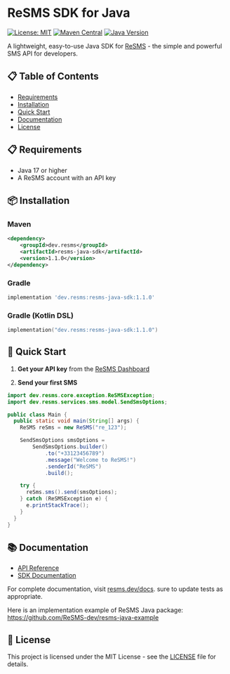 # ReSMS SDK for Java

[![License: MIT](https://img.shields.io/badge/License-MIT-blue.svg)](https://opensource.org/licenses/MIT)
[![Maven Central](https://img.shields.io/maven-central/v/dev.resms/resms-java-sdk.svg)](https://search.maven.org/artifact/dev.resms/resms-java-sdk)
[![Java Version](https://img.shields.io/badge/Java-17%2B-blue)](https://www.oracle.com/java/technologies/javase-jdk17-downloads.html)

A lightweight, easy-to-use Java SDK for [ReSMS](https://resms.dev) - the simple and powerful SMS API for developers.

## 📋 Table of Contents

- [Requirements](#-requirements)
- [Installation](#-installation)
- [Quick Start](#-quick-start)
- [Documentation](#-documentation)
- [License](#-license)

## 📋 Requirements

- Java 17 or higher
- A ReSMS account with an API key

## 📦 Installation

### Maven

```xml
<dependency>
    <groupId>dev.resms</groupId>
    <artifactId>resms-java-sdk</artifactId>
    <version>1.1.0</version>
</dependency>
```

### Gradle

```groovy
implementation 'dev.resms:resms-java-sdk:1.1.0'
```

### Gradle (Kotlin DSL)

```kotlin
implementation("dev.resms:resms-java-sdk:1.1.0")
```

## 🚀 Quick Start

1. **Get your API key** from the [ReSMS Dashboard](https://resms.dev/dashboard)

2. **Send your first SMS**

```java
import dev.resms.core.exception.ReSMSException;
import dev.resms.services.sms.model.SendSmsOptions;

public class Main {
  public static void main(String[] args) {
    ReSMS reSms = new ReSMS("re_123");

    SendSmsOptions smsOptions =
        SendSmsOptions.builder()
            .to("+33123456789")
            .message("Welcome to ReSMS!")
            .senderId("ReSMS")
            .build();

    try {
      reSms.sms().send(smsOptions);
    } catch (ReSMSException e) {
      e.printStackTrace();
    }
  }
}

```

## 📚 Documentation

- [API Reference](https://docs.resms.dev/)
- [SDK Documentation](https://docs.resms.dev/quickstart/java)

For complete documentation, visit [resms.dev/docs](https://docs.resms.dev/).
sure to update tests as appropriate.

Here is an implementation example of ReSMS Java package: https://github.com/ReSMS-dev/resms-java-example

## 📄 License

This project is licensed under the MIT License - see the [LICENSE](LICENSE) file for details.
